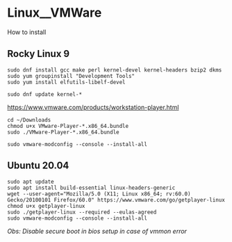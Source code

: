 # Linux__VMWare
How to install


## Rocky Linux 9

```
sudo dnf install gcc make perl kernel-devel kernel-headers bzip2 dkms
sudo yum groupinstall "Development Tools"
sudo yum install elfutils-libelf-devel
```

```
sudo dnf update kernel-*
```

https://www.vmware.com/products/workstation-player.html


```
cd ~/Downloads
chmod u+x VMware-Player-*.x86_64.bundle
sudo ./VMware-Player-*.x86_64.bundle
```

```
sudo vmware-modconfig --console --install-all
```

## Ubuntu 20.04
```
sudo apt update
sudo apt install build-essential linux-headers-generic
wget --user-agent="Mozilla/5.0 (X11; Linux x86_64; rv:60.0) Gecko/20100101 Firefox/60.0" https://www.vmware.com/go/getplayer-linux
chmod u+x getplayer-linux
sudo ./getplayer-linux --required --eulas-agreed
sudo vmware-modconfig --console --install-all
```

_Obs: Disable secure boot in bios setup in case of vmmon error_
